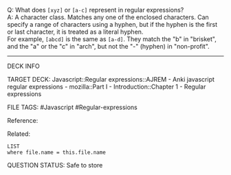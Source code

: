 Q: What does `[xyz]` or `[a-c]` represent in regular expressions?  
A: A character class. Matches any one of the enclosed characters. Can specify a range of characters using a hyphen, but if the hyphen is the first or last character, it is treated as a literal hyphen.  
For example, `[abcd]` is the same as `[a-d]`. They match the "b" in "brisket", and the "a" or the "c" in "arch", but not the "-" (hyphen) in "non-profit".
<!--ID: 1693833352513-->

---

DECK INFO

TARGET DECK: Javascript::Regular expressions::AJREM - Anki javascript regular expressions - mozilla::Part I - Introduction::Chapter 1 - Regular expressions

FILE TAGS: #Javascript #Regular-expressions

Reference:

Related:

```dataview
LIST
where file.name = this.file.name
```



QUESTION STATUS: Safe to store